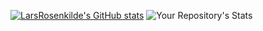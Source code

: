 [![LarsRosenkilde's GitHub stats](https://github-readme-stats.vercel.app/api?username=LarsRosenkilde)](https://github.com/LarsRosenkilde/github-readme-stats)
![Your Repository's Stats](https://github-readme-stats.vercel.app/api/top-langs/?username=LarsRosenkilde&theme=blue-green)
<!--
**LarsRosenkilde/LarsRosenkilde** is a ✨ _special_ ✨ repository because its `README.md` (this file) appears on your GitHub profile.

Here are some ideas to get you started:

- 🔭 I’m currently working on ...
- 🌱 I’m currently learning ...
- 👯 I’m looking to collaborate on ...
- 🤔 I’m looking for help with ...
- 💬 Ask me about ...
- 📫 How to reach me: ...
- 😄 Pronouns: ...
- ⚡ Fun fact: ...
-->
